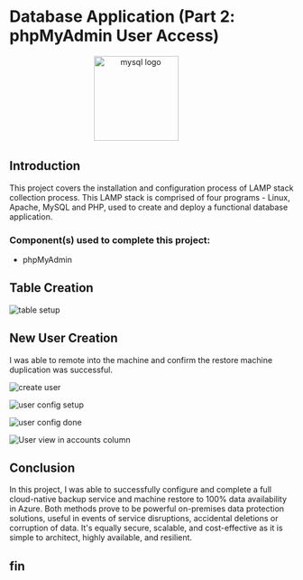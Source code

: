# Database Application (Part 2: phpMyAdmin User Access)

<div align="center">
  <img src="https://upload.wikimedia.org/wikipedia/commons/thumb/2/2f/PhpMyAdmin_logo_2010_hidef.svg/1200px-PhpMyAdmin_logo_2010_hidef.svg.png" height="150" alt="mysql logo"  />
  <img width="50" />
</div>

## Introduction

This project covers the installation and configuration process of LAMP stack collection process. This LAMP stack is comprised of four programs - Linux, Apache, MySQL and PHP, used to create and deploy a functional database application. 

### Component(s) used to complete this project:

- phpMyAdmin

## Table Creation

![table setup](https://imgur.com/Hgilx0G.jpg) 

## New User Creation
I was able to remote into the machine and confirm the restore machine duplication was successful.

![create user](https://imgur.com/kAry64e.jpg) 

![user config setup](https://imgur.com/Wyj1My2.jpg) 

![user config done](https://imgur.com/8ivTIR6.jpg) 

![User view in accounts column](https://imgur.com/I4chBqV.jpg) 

## Conclusion
In this project, I was able to successfully configure and complete a full cloud-native backup service and machine restore to 100% data availability in Azure. Both methods prove to be powerful on-premises data protection solutions, useful in events of service disruptions, accidental deletions or corruption of data. It's equally secure, scalable, and cost-effective as it is simple to architect, highly available, and resilient.

## fin
